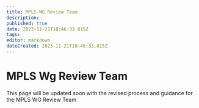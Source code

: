 ```yaml
---
title: MPLS WG Review Team
description: 
published: true
date: 2023-11-21T18:46:33.815Z
tags: 
editor: markdown
dateCreated: 2023-11-21T18:46:33.815Z
---
```


# MPLS Wg Review Team
This page will be updated soon with the revised process and guidance for the MPLS WG Review Team